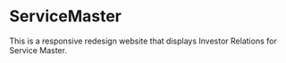 # ServiceMaster

This is a responsive redesign website that displays Investor Relations for Service Master.

